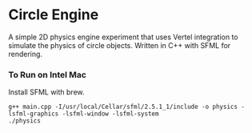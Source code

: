 # Circle Engine
A simple 2D physics engine experiment that uses Vertel integration to simulate the physics of circle objects.
Written in C++ with SFML for rendering.


### To Run on Intel Mac
Install SFML with brew.

```
g++ main.cpp -I/usr/local/Cellar/sfml/2.5.1_1/include -o physics -lsfml-graphics -lsfml-window -lsfml-system
./physics
```
